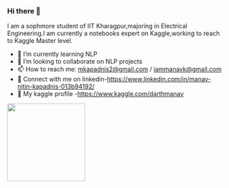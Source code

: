 ### Hi there 👋
 
I am a sophmore student of IIT Kharagpur,majoring in Electrical Engineering.I am currently a notebooks expert on Kaggle,working to reach to Kaggle Master level.

- 🌱 I’m currently learning NLP 
- 👯 I’m looking to collaborate on NLP projects 
- 📫 How to reach me: mkapadnis2@gmail.com / iammanavk@gmail.com
- 🎯 Connect with me on linkedin-https://www.linkedin.com/in/manav-nitin-kapadnis-013b94192/
- 👔 My kaggle profile -https://www.kaggle.com/darthmanav

<img align="left" height=180em src="https://github-readme-stats.vercel.app/api?username=manavkapadnis&count_private=true&show_icons=true&theme=vue&include_all_commits=true"></img>
